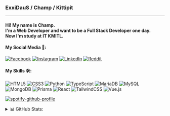 ### ExxiDauS / Champ / Kittipit <br>
---
#### Hi! My name is Champ.<br>I'm a Web Developer and want to be a Full Stack Developer one day.<br>Now I'm study at IT KMITL.

#### My Social Media 👔:
[![Facebook](https://img.shields.io/badge/Facebook-%231877F2.svg?logo=Facebook&logoColor=white)](https://facebook.com/Kittipit-Pinthawornrak) [![Instagram](https://img.shields.io/badge/Instagram-%23E4405F.svg?logo=Instagram&logoColor=white)](https://instagram.com/kp_ptwr) [![LinkedIn](https://img.shields.io/badge/LinkedIn-%230077B5.svg?logo=linkedin&logoColor=white)]([https://linkedin.com/in/Kittipit-Pinthawornrak](https://www.linkedin.com/in/kittipit-pinthawornrak-1bb35a318/)) [![Reddit](https://img.shields.io/badge/Reddit-%23FF4500.svg?logo=Reddit&logoColor=white)](https://reddit.com/user/ExxiDauS) 

#### My Skills 🛠️:<br>
![HTML5](https://img.shields.io/badge/html5-%23E34F26.svg?style=for-the-badge&logo=html5&logoColor=white) ![CSS3](https://img.shields.io/badge/css3-%231572B6.svg?style=for-the-badge&logo=css3&logoColor=white) ![Python](https://img.shields.io/badge/python-3670A0?style=for-the-badge&logo=python&logoColor=ffdd54) ![TypeScript](https://img.shields.io/badge/typescript-%23007ACC.svg?style=for-the-badge&logo=typescript&logoColor=white) ![MariaDB](https://img.shields.io/badge/MariaDB-003545?style=for-the-badge&logo=mariadb&logoColor=white) ![MySQL](https://img.shields.io/badge/mysql-4479A1.svg?style=for-the-badge&logo=mysql&logoColor=white) ![MongoDB](https://img.shields.io/badge/MongoDB-%234ea94b.svg?style=for-the-badge&logo=mongodb&logoColor=white) ![Prisma](https://img.shields.io/badge/Prisma-3982CE?style=for-the-badge&logo=Prisma&logoColor=white) ![React](https://img.shields.io/badge/react-%2320232a.svg?style=for-the-badge&logo=react&logoColor=%2361DAFB) ![TailwindCSS](https://img.shields.io/badge/tailwindcss-%2338B2AC.svg?style=for-the-badge&logo=tailwind-css&logoColor=white) ![Vue.js](https://img.shields.io/badge/vue.js-%2335495e.svg?style=for-the-badge&logo=vuedotjs&logoColor=%234FC08D)

[![spotify-github-profile](https://spotify-github-profile.kittinanx.com/api/view?uid=wqftm0cws72gm9vuutzcqpohi&cover_image=true&theme=default&show_offline=false&background_color=121212&interchange=true&bar_color=53b14f&bar_color_cover=true)](https://spotify-github-profile.kittinanx.com/api/view?uid=wqftm0cws72gm9vuutzcqpohi&redirect=true)<br>
<details>
<summary>📊 GitHub Stats:</summary>
![](https://github-readme-stats.vercel.app/api?username=ExxiDauS&theme=github_dark&hide_border=true&include_all_commits=true&count_private=false)<br/>
![](https://github-readme-streak-stats.herokuapp.com/?user=ExxiDauS&theme=github_dark&hide_border=true)<br/>
![](https://github-readme-stats.vercel.app/api/top-langs/?username=ExxiDauS&theme=github_dark&hide_border=true&include_all_commits=true&count_private=false&layout=compact)
</details>

